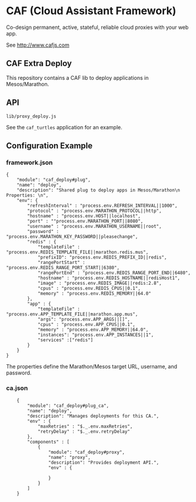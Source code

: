 # CAF (Cloud Assistant Framework)

Co-design permanent, active, stateful, reliable cloud proxies with your web app.

See http://www.cafjs.com 

## CAF Extra Deploy

This repository contains a CAF  lib to deploy applications in Mesos/Marathon.


## API

    lib/proxy_deploy.js

See the `caf_turtles` application for an example.
 
## Configuration Example

### framework.json

    {
        "module": "caf_deploy#plug",
        "name": "deploy",
        "description": "Shared plug to deploy apps in Mesos/Marathon\n Properties: \n",
        "env": {
            "refreshInterval" : "process.env.REFRESH_INTERVAL||1000",
            "protocol" : "process.env.MARATHON_PROTOCOL||http",
            "hostname" : "process.env.HOST||localhost",
            "port" : ""process.env.MARATHON_PORT||8080",
            "username" : "process.env.MARATHON_USERNAME||root",
            "password" : "process.env.MARATHON_KEY_PASSWORD||pleasechange",
            "redis" : {
                "templateFile" : "process.env.REDIS_TEMPLATE_FILE||marathon.redis.mus",
                "prefixID": "process.env.REDIS_PREFIX_ID||redis",
                "rangePortStart" : "process.env.REDIS_RANGE_PORT_START||6380",
                "rangePortEnd" : "process.env.REDIS_RANGE_PORT_END||6480",
                "hostname" : "process.env.REDIS_HOSTNAME||redisHost1",
                "image" : "process.env.REDIS_IMAGE||redis:2.8",
                "cpus" : "process.env.REDIS_CPUS||0.1",
                "memory" : "process.env.REDIS_MEMORY||64.0"
            },
            "app" : {
                "templateFile" : "process.env.APP_TEMPLATE_FILE||marathon.app.mus",
                "args": "process.env.APP_ARGS||[]",
                "cpus" : "process.env.APP_CPUS||0.1",
                "memory" : "process.env.APP_MEMORY||64.0",
                "instances": "process.env.APP_INSTANCES||1",
                "services" :["redis"]
            }
        }
    }
        
        
The properties define the Marathon/Mesos target URL, username, and password. 
        

### ca.json

        {
            "module": "caf_deploy#plug_ca",
            "name": "deploy",
            "description": "Manages deployments for this CA.",
            "env" : {
                "maxRetries" : "$._.env.maxRetries",
                "retryDelay" : "$._.env.retryDelay"
            },
            "components" : [
                {
                    "module": "caf_deploy#proxy",
                    "name": "proxy",
                    "description": "Provides deployment API.",
                    "env" : {

                    }
                }
            ]
        }
 
